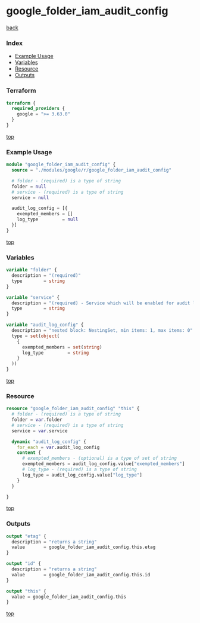 # google_folder_iam_audit_config

[back](../google.md)

### Index

- [Example Usage](#example-usage)
- [Variables](#variables)
- [Resource](#resource)
- [Outputs](#outputs)

### Terraform

```terraform
terraform {
  required_providers {
    google = ">= 3.63.0"
  }
}
```

[top](#index)

### Example Usage

```terraform
module "google_folder_iam_audit_config" {
  source = "./modules/google/r/google_folder_iam_audit_config"

  # folder - (required) is a type of string
  folder = null
  # service - (required) is a type of string
  service = null

  audit_log_config = [{
    exempted_members = []
    log_type         = null
  }]
}
```

[top](#index)

### Variables

```terraform
variable "folder" {
  description = "(required)"
  type        = string
}

variable "service" {
  description = "(required) - Service which will be enabled for audit logging. The special value allServices covers all services."
  type        = string
}

variable "audit_log_config" {
  description = "nested block: NestingSet, min items: 1, max items: 0"
  type = set(object(
    {
      exempted_members = set(string)
      log_type         = string
    }
  ))
}
```

[top](#index)

### Resource

```terraform
resource "google_folder_iam_audit_config" "this" {
  # folder - (required) is a type of string
  folder = var.folder
  # service - (required) is a type of string
  service = var.service

  dynamic "audit_log_config" {
    for_each = var.audit_log_config
    content {
      # exempted_members - (optional) is a type of set of string
      exempted_members = audit_log_config.value["exempted_members"]
      # log_type - (required) is a type of string
      log_type = audit_log_config.value["log_type"]
    }
  }

}
```

[top](#index)

### Outputs

```terraform
output "etag" {
  description = "returns a string"
  value       = google_folder_iam_audit_config.this.etag
}

output "id" {
  description = "returns a string"
  value       = google_folder_iam_audit_config.this.id
}

output "this" {
  value = google_folder_iam_audit_config.this
}
```

[top](#index)